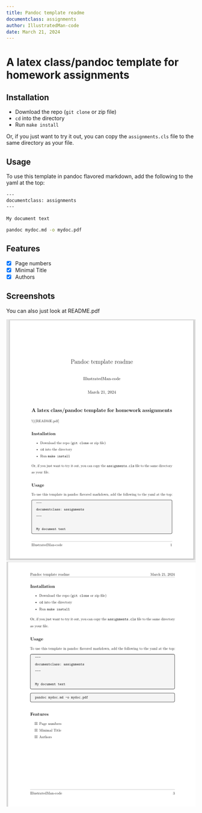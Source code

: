 ```yaml
---
title: Pandoc template readme
documentclass: assignments
author: IllustratedMan-code
date: March 21, 2024
---
```

# A latex class/pandoc template for homework assignments


## Installation

- Download the repo (`git clone` or zip file)
- `cd` into the directory
- Run `make install`

Or, if you just want to try it out, you can copy the `assignments.cls` file to the same directory as your file.

## Usage

To use this template in pandoc flavored markdown, add the following to the yaml at the top:

``````
---
documentclass: assignments
---

My document text
``````

```bash
pandoc mydoc.md -o mydoc.pdf
```

## Features
- [X] Page numbers
- [X] Minimal Title
- [X] Authors

## Screenshots
You can also just look at README.pdf

![](screenshot1.png)
![](screenshot2fixed.png)

